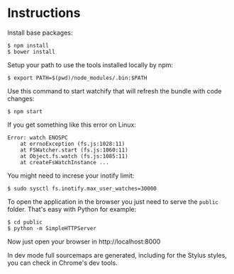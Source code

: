 # Instructions

Install base packages:

    $ npm install
    $ bower install

Setup your path to use the tools installed locally by npm:

    $ export PATH=$(pwd)/node_modules/.bin:$PATH

Use this command to start watchify that will refresh the bundle with code changes:

    $ npm start

If you get something like this error on Linux:

    Error: watch ENOSPC
        at errnoException (fs.js:1028:11)
        at FSWatcher.start (fs.js:1060:11)
        at Object.fs.watch (fs.js:1085:11)
        at createFsWatchInstance ...

You might need to increse your inotify limit:

    $ sudo sysctl fs.inotify.max_user_watches=30000

To open the application in the browser you just need to serve the `public` folder.
That's easy with Python for example:

    $ cd public
    $ python -m SimpleHTTPServer

Now just open your browser in http://localhost:8000

In dev mode full sourcemaps are generated, including for the Stylus styles, you can
check in Chrome's dev tools.